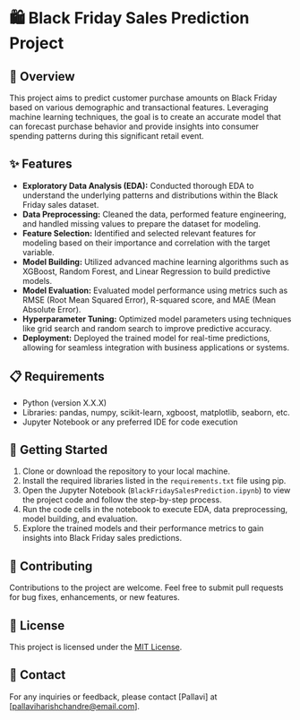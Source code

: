 # 🛍️ Black Friday Sales Prediction Project

## 📝 Overview
This project aims to predict customer purchase amounts on Black Friday based on various demographic and transactional features. Leveraging machine learning techniques, the goal is to create an accurate model that can forecast purchase behavior and provide insights into consumer spending patterns during this significant retail event.

## ✨ Features
- **Exploratory Data Analysis (EDA):** Conducted thorough EDA to understand the underlying patterns and distributions within the Black Friday sales dataset.
- **Data Preprocessing:** Cleaned the data, performed feature engineering, and handled missing values to prepare the dataset for modeling.
- **Feature Selection:** Identified and selected relevant features for modeling based on their importance and correlation with the target variable.
- **Model Building:** Utilized advanced machine learning algorithms such as XGBoost, Random Forest, and Linear Regression to build predictive models.
- **Model Evaluation:** Evaluated model performance using metrics such as RMSE (Root Mean Squared Error), R-squared score, and MAE (Mean Absolute Error).
- **Hyperparameter Tuning:** Optimized model parameters using techniques like grid search and random search to improve predictive accuracy.
- **Deployment:** Deployed the trained model for real-time predictions, allowing for seamless integration with business applications or systems.

## 📋 Requirements
- Python (version X.X.X)
- Libraries: pandas, numpy, scikit-learn, xgboost, matplotlib, seaborn, etc.
- Jupyter Notebook or any preferred IDE for code execution

## 🚀 Getting Started
1. Clone or download the repository to your local machine.
2. Install the required libraries listed in the `requirements.txt` file using pip.
3. Open the Jupyter Notebook (`BlackFridaySalesPrediction.ipynb`) to view the project code and follow the step-by-step process.
4. Run the code cells in the notebook to execute EDA, data preprocessing, model building, and evaluation.
5. Explore the trained models and their performance metrics to gain insights into Black Friday sales predictions.


## 🤝 Contributing
Contributions to the project are welcome. Feel free to submit pull requests for bug fixes, enhancements, or new features.

## 📄 License
This project is licensed under the [MIT License](LICENSE).

## 📧 Contact
For any inquiries or feedback, please contact [Pallavi] at [pallaviharishchandre@email.com].
